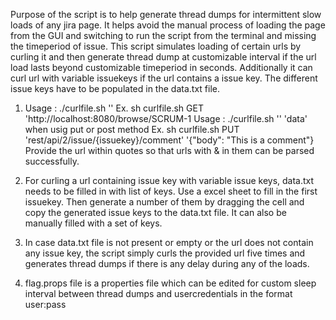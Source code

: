 Purpose of the script is to help generate thread dumps for intermittent slow loads of any jira page. It helps avoid the manual process of loading the page from the GUI and switching to run the script from the terminal and missing the timeperiod of issue. This script simulates loading of certain urls by curling it and then generate thread dump at customizable interval if the url load lasts beyond customizable timeperiod in seconds. Additionally it can curl url with variable issuekeys if the url contains a issue key. The different issue keys have to be populated in the data.txt file.

1. Usage : ./curlfile.sh <method> '<url>'  Ex. sh curlfile.sh GET 'http://localhost:8080/browse/SCRUM-1
   Usage : ./curlfile.sh <method> '<url>' 'data' when usig put or post method Ex. sh curlfile.sh PUT 'rest/api/2/issue/{issuekey}/comment' '{"body": "This is a comment"}
   Provide the url within quotes so that urls with & in them can be parsed successfully.

2. For curling a url containing issue key with variable issue keys, data.txt needs to be filled in with list of keys. Use a excel sheet to fill in the first issuekey. Then generate a number of them by dragging the cell and copy the generated issue keys to the data.txt file. It can also be manually filled with a set of keys.
3. In case data.txt file is not present or empty or the url does not contain any issue key, the script simply curls the provided url five times and generates thread dumps if there is any delay during any of the loads.
4. flag.props file is a properties file which can be edited for custom sleep interval between thread dumps and usercredentials in the format user:pass
